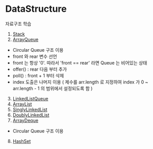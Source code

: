 # DataStructure
자료구조 학습

1. [Stack](https://github.com/YUMIN113/DataStructure/tree/main/datastructure/src/main/java/com/study/datastructure/mystack)
2. [ArrayQueue](https://github.com/YUMIN113/DataStructure/tree/main/datastructure/src/main/java/com/study/datastructure/myqueue/myarrayqueue)
- Circular Queue 구조 이용
- front 와 rear 변수 선언
- front 는 항상 '0'. 따라서 'front == rear' 라면 Queue 는 비어있는 상태
- offer() : rear 다음 부터 추가
- poll() : front + 1 부터 삭제
- index 도출은 나머지 이용 ( 제수를 arr.length 로 지정하여 index 가 0 ~ arr.length - 1 의 범위에서 설정되도록 함 ) 
3. [LinkedListQueue](https://github.com/YUMIN113/DataStructure/tree/main/datastructure/src/main/java/com/study/datastructure/myqueue/mylinkedlistqueue)
4. [ArrayList](https://github.com/YUMIN113/DataStructure/tree/main/datastructure/src/main/java/com/study/datastructure/myarraylist)
5. [SinglyLinkedList](https://github.com/YUMIN113/DataStructure/tree/main/datastructure/src/main/java/com/study/datastructure/mylinkedlist/mysinglylinkedlist)
6. [DoublyLinkedList](https://github.com/YUMIN113/DataStructure/tree/main/datastructure/src/main/java/com/study/datastructure/mylinkedlist/mydoublylinkedlist)
7. [ArrayDeque](https://github.com/YUMIN113/DataStructure/tree/main/datastructure/src/main/java/com/study/datastructure/mydeque/myarraydeque)
- Circular Queue 구조 이용
8. [HashSet](https://github.com/YUMIN113/DataStructure/tree/main/datastructure/src/main/java/com/study/datastructure/myset/myHashSet)
